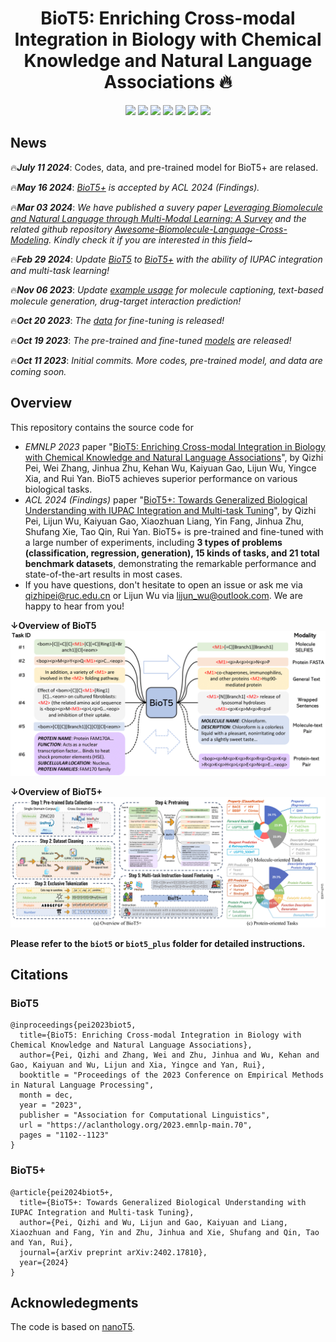 <h1 align="center">
BioT5: Enriching Cross-modal Integration in Biology with Chemical Knowledge and Natural Language Associations 🔥
</h1>

<div align="center">

[![](https://img.shields.io/badge/BioT5-arxiv2310.07276-red?style=plastic&logo=GitBook)](https://arxiv.org/abs/2310.07276)
[![](https://img.shields.io/badge/BioT5+-arxiv2402.17810-red?style=plastic&logo=GitBook)](https://arxiv.org/abs/2402.17810)
[![](https://img.shields.io/badge/github-green?style=plastic&logo=github)](https://github.com/QizhiPei/BioT5) 
[![](https://img.shields.io/badge/model-pink?style=plastic&logo=themodelsresource)](https://huggingface.co/QizhiPei/biot5-base) 
[![](https://img.shields.io/badge/dataset-orange?style=plastic&logo=data.ai)](https://huggingface.co/datasets/QizhiPei/BioT5_finetune_dataset)
[![](https://img.shields.io/badge/Awesome-Biomolecule_Language_Cross_Modeling-orange?style=plastic&logo=awesomelists)](https://github.com/QizhiPei/Awesome-Biomolecule-Language-Cross-Modeling)
[![](https://img.shields.io/badge/PyTorch-1.13+-ee4c2c?logo=pytorch&logoColor=white)](https://pytorch.org/get-started/locally/)

</div>


## News
🔥***July 11 2024***: Codes, data, and pre-trained model for BioT5+ are relased.

🔥***May 16 2024***: *[BioT5+](https://arxiv.org/abs/2402.17810) is accepted by ACL 2024 (Findings).*

🔥***Mar 03 2024***: *We have published a suvery paper [Leveraging Biomolecule and Natural Language through Multi-Modal Learning: A Survey](https://arxiv.org/abs/2403.01528) and the related github repository [Awesome-Biomolecule-Language-Cross-Modeling](https://github.com/QizhiPei/Awesome-Biomolecule-Language-Cross-Modeling). Kindly check it if you are interested in this field~*

🔥***Feb 29 2024***: *Update [BioT5](https://arxiv.org/abs/2310.07276) to [BioT5+](https://arxiv.org/abs/2402.17810) with the ability of IUPAC integration and multi-task learning!*

🔥***Nov 06 2023***: *Update [example usage](#example-usage) for molecule captioning, text-based molecule generation, drug-target interaction prediction!*

🔥***Oct 20 2023***: *The [data](#data) for fine-tuning is released!*

🔥***Oct 19 2023***: *The pre-trained and fine-tuned [models](#models) are released!*

🔥***Oct 11 2023***: *Initial commits. More codes, pre-trained model, and data are coming soon.*


## Overview
This repository contains the source code for 

* *EMNLP 2023* paper "[BioT5: Enriching Cross-modal Integration in Biology with Chemical Knowledge and Natural Language Associations](https://arxiv.org/abs/2310.07276)", by Qizhi Pei, Wei Zhang, Jinhua Zhu, Kehan Wu, Kaiyuan Gao, Lijun Wu, Yingce Xia, and Rui Yan. BioT5 achieves superior performance on various biological tasks.
* *ACL 2024 (Findings)* paper "[BioT5+: Towards Generalized Biological Understanding with IUPAC Integration and Multi-task Tuning](https://arxiv.org/abs/2402.17810)", by Qizhi Pei, Lijun Wu, Kaiyuan Gao, Xiaozhuan Liang, Yin Fang, Jinhua Zhu, Shufang Xie, Tao Qin, Rui Yan. BioT5+ is pre-trained and fine-tuned with a large number of experiments, including **3 types of problems (classification, regression, generation), 15 kinds of tasks, and 21 total benchmark datasets**, demonstrating the remarkable performance and state-of-the-art results in most cases.
* If you have questions, don't hesitate to open an issue or ask me via <qizhipei@ruc.edu.cn> or Lijun Wu via <lijun_wu@outlook.com>. We are happy to hear from you!

**↓Overview of BioT5**
![](./imgs/overview_biot5.png)

**↓Overview of BioT5+**
![](./imgs/overview_biot5+.png)

**Please refer to the `biot5` or `biot5_plus` folder for detailed instructions.**

## Citations
### BioT5
```
@inproceedings{pei2023biot5,
  title={BioT5: Enriching Cross-modal Integration in Biology with Chemical Knowledge and Natural Language Associations},
  author={Pei, Qizhi and Zhang, Wei and Zhu, Jinhua and Wu, Kehan and Gao, Kaiyuan and Wu, Lijun and Xia, Yingce and Yan, Rui},
  booktitle = "Proceedings of the 2023 Conference on Empirical Methods in Natural Language Processing",
  month = dec,
  year = "2023",
  publisher = "Association for Computational Linguistics",
  url = "https://aclanthology.org/2023.emnlp-main.70",
  pages = "1102--1123"
}
```
### BioT5+
```
@article{pei2024biot5+,
  title={BioT5+: Towards Generalized Biological Understanding with IUPAC Integration and Multi-task Tuning},
  author={Pei, Qizhi and Wu, Lijun and Gao, Kaiyuan and Liang, Xiaozhuan and Fang, Yin and Zhu, Jinhua and Xie, Shufang and Qin, Tao and Yan, Rui},
  journal={arXiv preprint arXiv:2402.17810},
  year={2024}
}
```

## Acknowledegments
The code is based on [nanoT5](https://github.com/PiotrNawrot/nanoT5).
